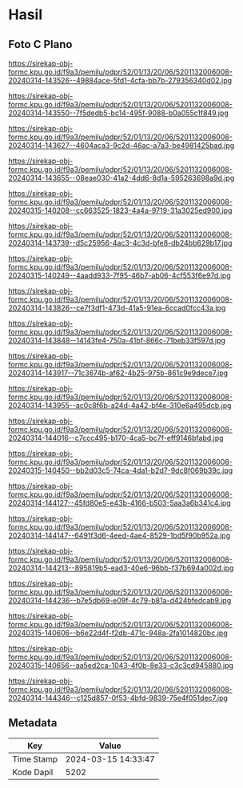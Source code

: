 # Hasil

## Foto C Plano

https://sirekap-obj-formc.kpu.go.id/f9a3/pemilu/pdpr/52/01/13/20/06/5201132006008-20240314-143526--49884ace-5fd1-4cfa-bb7b-279356340d02.jpg

https://sirekap-obj-formc.kpu.go.id/f9a3/pemilu/pdpr/52/01/13/20/06/5201132006008-20240314-143550--7f5dedb5-bc14-495f-9088-b0a055c1f849.jpg

https://sirekap-obj-formc.kpu.go.id/f9a3/pemilu/pdpr/52/01/13/20/06/5201132006008-20240314-143627--4604aca3-9c2d-46ac-a7a3-be4981425bad.jpg

https://sirekap-obj-formc.kpu.go.id/f9a3/pemilu/pdpr/52/01/13/20/06/5201132006008-20240314-143655--08eae030-41a2-4dd6-8d1a-595263698a9d.jpg

https://sirekap-obj-formc.kpu.go.id/f9a3/pemilu/pdpr/52/01/13/20/06/5201132006008-20240315-140208--cc663525-1823-4a4a-9719-31a3025ed900.jpg

https://sirekap-obj-formc.kpu.go.id/f9a3/pemilu/pdpr/52/01/13/20/06/5201132006008-20240314-143739--d5c25956-4ac3-4c3d-bfe8-db24bb629b17.jpg

https://sirekap-obj-formc.kpu.go.id/f9a3/pemilu/pdpr/52/01/13/20/06/5201132006008-20240315-140249--4aadd933-7f95-46b7-ab06-4cf553f6e97d.jpg

https://sirekap-obj-formc.kpu.go.id/f9a3/pemilu/pdpr/52/01/13/20/06/5201132006008-20240314-143826--ce7f3df1-473d-41a5-91ea-6ccad0fcc43a.jpg

https://sirekap-obj-formc.kpu.go.id/f9a3/pemilu/pdpr/52/01/13/20/06/5201132006008-20240314-143848--14143fe4-750a-41bf-866c-71beb33f597d.jpg

https://sirekap-obj-formc.kpu.go.id/f9a3/pemilu/pdpr/52/01/13/20/06/5201132006008-20240314-143917--71c3674b-af62-4b25-975b-861c9e9dece7.jpg

https://sirekap-obj-formc.kpu.go.id/f9a3/pemilu/pdpr/52/01/13/20/06/5201132006008-20240314-143955--ac0c8f6b-a24d-4a42-bf4e-310e6a495dcb.jpg

https://sirekap-obj-formc.kpu.go.id/f9a3/pemilu/pdpr/52/01/13/20/06/5201132006008-20240314-144016--c7ccc495-b170-4ca5-bc7f-eff9146bfabd.jpg

https://sirekap-obj-formc.kpu.go.id/f9a3/pemilu/pdpr/52/01/13/20/06/5201132006008-20240315-140450--bb2d03c5-74ca-4da1-b2d7-9dc8f069b39c.jpg

https://sirekap-obj-formc.kpu.go.id/f9a3/pemilu/pdpr/52/01/13/20/06/5201132006008-20240314-144127--45fd80e5-e43b-4166-b503-5aa3a6b341c4.jpg

https://sirekap-obj-formc.kpu.go.id/f9a3/pemilu/pdpr/52/01/13/20/06/5201132006008-20240314-144147--6491f3d6-4eed-4ae4-8529-1bd5f90b952a.jpg

https://sirekap-obj-formc.kpu.go.id/f9a3/pemilu/pdpr/52/01/13/20/06/5201132006008-20240314-144213--895819b5-ead3-40e6-96bb-f37b694a002d.jpg

https://sirekap-obj-formc.kpu.go.id/f9a3/pemilu/pdpr/52/01/13/20/06/5201132006008-20240314-144236--b7e5db69-e09f-4c79-b81a-d424bfedcab9.jpg

https://sirekap-obj-formc.kpu.go.id/f9a3/pemilu/pdpr/52/01/13/20/06/5201132006008-20240315-140606--b6e22d4f-f2db-471c-948a-2fa1014820bc.jpg

https://sirekap-obj-formc.kpu.go.id/f9a3/pemilu/pdpr/52/01/13/20/06/5201132006008-20240315-140656--aa5ed2ca-1043-4f0b-8e33-c3c3cd945880.jpg

https://sirekap-obj-formc.kpu.go.id/f9a3/pemilu/pdpr/52/01/13/20/06/5201132006008-20240314-144346--c125d857-0f53-4bfd-9839-75e4f051dec7.jpg


## Metadata

| Key        | Value               |
| ---------- | ------------------- |
| Time Stamp | 2024-03-15 14:33:47 |
| Kode Dapil | 5202                |



